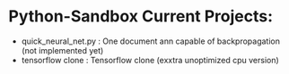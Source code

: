 # Python-Sandbox Current Projects:
* quick_neural_net.py : One document ann capable of backpropagation (not implemented yet)
* tensorflow clone : Tensorflow clone (exxtra unoptimized cpu version)